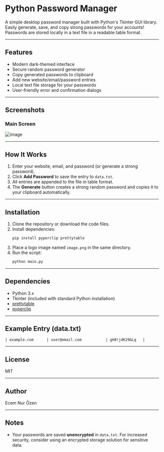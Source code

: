 
# Python Password Manager

A simple desktop password manager built with Python's Tkinter GUI library. Easily generate, save, and copy strong passwords for your accounts! Passwords are stored locally in a text file in a readable table format.

---

## Features
- Modern dark-themed interface
- Secure random password generator
- Copy generated passwords to clipboard
- Add new website/email/password entries
- Local text file storage for your passwords
- User-friendly error and confirmation dialogs

---

## Screenshots

### Main Screen
![image](https://github.com/user-attachments/assets/48529d57-01f4-48dd-b8c2-516b515cd847)

---

## How It Works
1. Enter your website, email, and password (or generate a strong password).
2. Click **Add Password** to save the entry to `data.txt`.
3. All entries are appended to the file in table format.
4. The **Generate** button creates a strong random password and copies it to your clipboard automatically.

---

## Installation

1. Clone the repository or download the code files.
2. Install dependencies:
    ```bash
    pip install pyperclip prettytable
    ```
3. Place a logo image named `image.png` in the same directory.
4. Run the script:
    ```bash
    python main.py
    ```

---

## Dependencies
- Python 3.x
- Tkinter (included with standard Python installation)
- [prettytable](https://pypi.org/project/prettytable/)
- [pyperclip](https://pypi.org/project/pyperclip/)

---

## Example Entry (data.txt)
```
| example.com      | user@email.com           | gH8!jdK29&Lq   |
```

---

## License
MIT

---

## Author
Ecem Nur Özen

---

## Notes
- Your passwords are saved **unencrypted** in `data.txt`. For increased security, consider using an encrypted storage solution for sensitive data.

